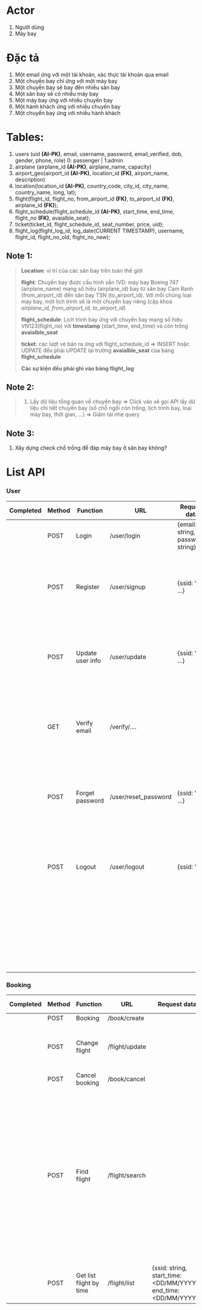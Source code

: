 # Actor  
1. Người dùng
2. Máy bay

# Đặc tả  
1. Một email ứng với một tài khoản, xác thực tài khoản qua email  
2. Một chuyến bay chỉ ứng với một máy bay
3. Một chuyến bay sẽ bay đến nhiều sân bay
4. Một sân bay sẽ có nhiều máy bay
5. Một máy bay ứng với nhiều chuyến bay
6. Một hành khách ứng với nhiều chuyến bay
7. Một chuyến bay ứng với nhiều hành khách

# Tables:  
1. users (uid **(AI-PK)**, email, username, password, email_verified, dob, gender, phone, role) 0: passenger | 1:admin
2. airplane (airplane_id **(AI-PK)**, airplane_name, capacity)
3. airport_geo(airport_id **(AI-PK)**, location_id **(FK)**, airport_name, description)
4. location(location_id **(AI-PK)**, country_code, city_id, city_name, country_name, long, lat);
5. flight(flight_id, flight_no, from_airport_id **(FK)**, to_airport_id **(FK)**, airplane_id **(FK)**);
6. flight_schedule(flight_schedule_id **(AI-PK)**, start_time, end_time, flight_no **(FK)**, avaialble_seat);
7. ticket(ticket_id, flight_schedule_id, seat_number, price, uid);
8. flight_log(flight_log_id, log_date(CURRENT TIMESTAMP), username, flight_id, flight_no_old, flight_no_new);

## Note 1:
> **Location**: vị trí của các sân bay trên toàn thế giới
> 
> **flight**: Chuyến bay được cấu hình sẵn (VD: máy bay Boeing 747 (airplane_name) mang số hiệu (airplane_id) bay từ sân bay Cam Ranh (from_airport_id) đến sân bay TSN (to_airport_id). Với mỗi chủng loại máy bay, một lịch trình sẽ là một chuyến bay riêng (cặp khoá *airplane_id, from_airport_id, to_airport_id*)
> 
> **flight_schedule**: Lịch trình bay ứng với chuyến bay mang số hiệu VN123(flight_no) với **timestamp** (start_time, end_time) và còn trống **avaialble_seat**
> 
> **ticket**: các lượt vé bán ra ứng với flight_schedule_id => INSERT hoặc UDPATE đều phải UPDATE lại trường **avaialble_seat** của bảng **flight_schedule**
> 
> **Các sự kiện đều phải ghi vào bảng flight_log**

## Note 2:
> 1. Lấy dữ liệu tổng quan về chuyến bay => Click vào sẽ gọi API lấy dữ liệu chi tiết chuyến bay (số chỗ ngồi còn trống, lịch trình bay, loại máy bay, thời gian, ...) => Giảm tải nhẹ query

## Note 3:
1. Xây dựng check chỗ trống để đáp máy bay ở sân bay không?

# List API

### User

| Completed | Method | Function         | URL                  | Request data                      | Response data                                                      |
|-----------|--------|------------------|----------------------|-----------------------------------|--------------------------------------------------------------------|
|           | POST   | Login            | /user/login          | {email: string, password: string} | {code: 200, result: {token: <token here>}}                         |
|           | POST   | Register         | /user/signup         | {ssid: "", ...}                   | {code: 200, result: {msg: "ok"}} {code: 400, result: {msg: <err>}} |
|           | POST   | Update user info | /user/update         | {ssid: "", ...}                   | {code: 200, result: {msg: "ok"}} {code: 400, result: {msg: <err>}} |
|           | GET    | Verify email     | /verify/....         |                                   | {code: 200, result: {msg: "ok"}} {code: 400, result: {msg: <err>}} |
|           | POST   | Forget password  | /user/reset_password | {ssid: "", ...}                   | {code: 200, result: {msg: "ok"}} {code: 400, result: {msg: <err>}} |
|           | POST   | Logout           | /user/logout         | {ssid: ""}                        | {code: 200, result: {msg: "ok"}} {code: 400, result: {msg: <err>}} |
|           |        |                  |                      |                                   | {code: 200, result: {msg: "ok"}} {code: 400, result: {msg: <err>}} |

### Booking
  
| Completed | Method | Function                | URL            | Request data                                                     | Response data                   | Note                                                                                                            |
|-----------|--------|-------------------------|----------------|------------------------------------------------------------------|---------------------------------|-----------------------------------------------------------------------------------------------------------------|
|           | POST   | Booking                 | /book/create   |                                                                  |                                 |                                                                                                                 |
|           | POST   | Change flight           | /flight/update |                                                                  |                                 | Thêm sự kiện trong bảng **flight log**                                                                          |
|           | POST   | Cancel booking          | /book/cancel   |                                                                  |                                 |                                                                                                                 |
|           | POST   | Find flight             | /flight/search |                                                                  |                                 | Tìm kiếm dựa trên theo tiêu chí: thời gian khởi hành, kết thúc, địa điểm xuất phát, địa điểm đến, mã chuyến bay |
|           | POST   | Get list flight by time | /flight/list   | {ssid: string, start_time: <DD/MM/YYYY>, end_time: <DD/MM/YYYY>} | {code: 200, result: {list: []}} |                                                                                                                 |
